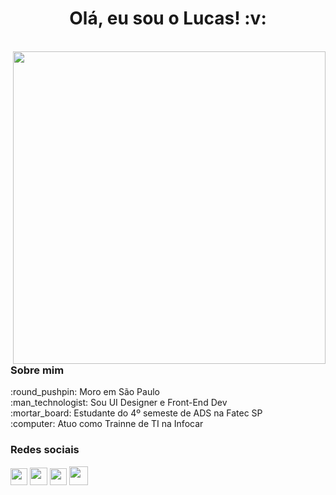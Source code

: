 <div> 
 <h1 align="center"> Olá, eu sou o Lucas!	:v:
</div>

<br/>

<div>
 <img align="right" width="500px" src="https://user-images.githubusercontent.com/56768879/188740161-c24f770c-934c-4096-88e7-592e5a89f96d.png"/> 
 <br/>
 <br/>
 <h3>Sobre mim</h3>
 :round_pushpin: Moro em São Paulo <br/>
 :man_technologist: Sou UI Designer e Front-End Dev <br/>
 :mortar_board: Estudante do 4º semeste de ADS na Fatec SP<br/>
 :computer: Atuo como Trainne de TI na Infocar
 
 <br/>
 <h3>Redes sociais</h3>
 <a href = "mailto:lima1301lucas@gmail.com"><img height="27px" src="https://img.shields.io/badge/-Gmail-E6E6FA?style=for-the-badge&logo=gmail&logoColor=red" target="_blank"></a>
 <a href="https://www.linkedin.com/in/lucas-lima-1301/" target="_blank"><img height="28px" src="https://img.shields.io/badge/-LinkedIn-%230077B5?style=for-the-badge&logo=linkedin&logoColor=white" target="_blank"></a>
 <a href="https://www.behance.net/lucas-lima-1301 target="_blank"> <img height="27px" src="https://img.shields.io/badge/-Behance-blue?style=for-the-badge&logo=behance&logoColor=white" target="_blank"></a>
 <a href="https://github.com/lima1301lucas" target="_blank"> <img height="30px" src="https://img.shields.io/badge/GitHub-100000?style=for-the-badge&logo=github&logoColor=white" target="_blank"></a>
</div>

 <br/>
 <h3></h3>
